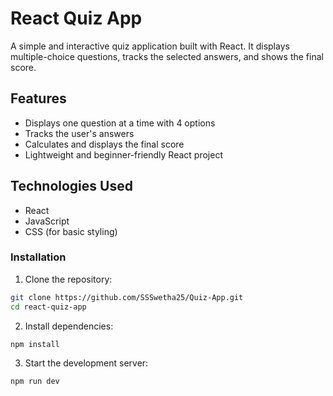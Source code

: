 # React Quiz App

A simple and interactive quiz application built with React. It displays multiple-choice questions, tracks the selected answers, and shows the final score.

## Features

- Displays one question at a time with 4 options
- Tracks the user's answers
- Calculates and displays the final score
- Lightweight and beginner-friendly React project

## Technologies Used

- React
- JavaScript
- CSS (for basic styling)

### Installation

1. Clone the repository:

```bash
git clone https://github.com/SSSwetha25/Quiz-App.git
cd react-quiz-app
```
2. Install dependencies:

```bash
npm install
```
3. Start the development server:
```bash
npm run dev
```

